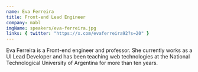 ```yaml
---
name: Eva Ferreira
title: Front-end Lead Engineer
company: mabl
imgName: speakers/eva-ferreira.jpg
links: { twitter: "https://x.com/evaferreira92?s=20" }
---
```


Eva Ferreira is a Front-end engineer and professor. She currently works as a UI Lead Developer and has been teaching web technologies at the National Technological University of Argentina for more than ten years.
